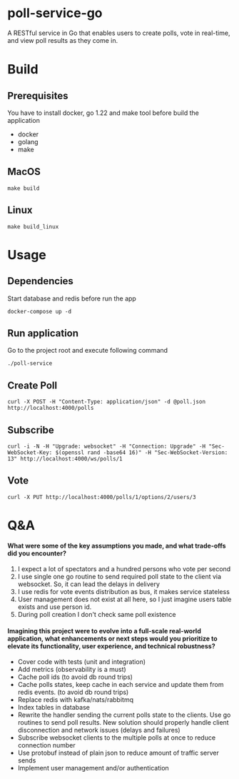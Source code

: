 # poll-service-go
A RESTful service in Go that enables users to create polls, vote in real-time, and view poll results as they come in.

# Build

## Prerequisites

You have to install docker, go 1.22 and make tool before build the application

* docker
* golang
* make

## MacOS

```shell
make build
```

## Linux

```shell
make build_linux
```

# Usage

## Dependencies

Start database and redis before run the app

```shell
docker-compose up -d
```

## Run application

Go to the project root and execute following command

```shell
./poll-service
```

## Create Poll

```shell
curl -X POST -H "Content-Type: application/json" -d @poll.json http://localhost:4000/polls
```

## Subscribe

```shell
curl -i -N -H "Upgrade: websocket" -H "Connection: Upgrade" -H "Sec-WebSocket-Key: $(openssl rand -base64 16)" -H "Sec-WebSocket-Version: 13" http://localhost:4000/ws/polls/1
```

## Vote

```shell
curl -X PUT http://localhost:4000/polls/1/options/2/users/3
```

# Q&A

#### What were some of the key assumptions you made, and what trade-offs did you encounter?

1. I expect a lot of spectators and a hundred persons who vote per second
2. I use single one go routine to send required poll state to the client via websocket. So, it can lead the delays in
   delivery
3. I use redis for vote events distribution as bus, it makes service stateless
4. User management does not exist at all here, so I just imagine users table exists and use person id.
5. During poll creation I don't check same poll existence

#### Imagining this project were to evolve into a full-scale real-world application, what enhancements or next steps would you prioritize to elevate its functionality, user experience, and technical robustness?

* Cover code with tests (unit and integration)
* Add metrics (observability is a must)
* Cache poll ids (to avoid db round trips)
* Cache polls states, keep cache in each service and update them from redis events. (to avoid db round trips)
* Replace redis with kafka/nats/rabbitmq
* Index tables in database
* Rewrite the handler sending the current polls state to the clients. Use go routines to send poll results. New solution
  should properly handle client disconnection and network issues (delays and failures)
* Subscribe websocket clients to the multiple polls at once to reduce connection number
* Use protobuf instead of plain json to reduce amount of traffic server sends
* Implement user management and/or authentication







